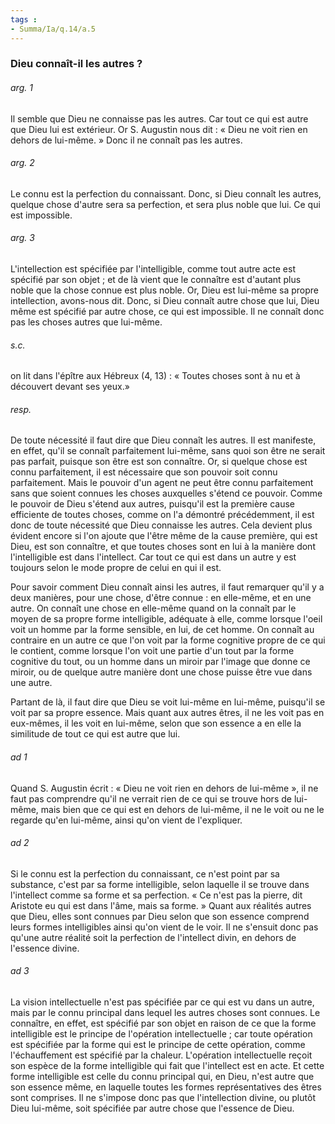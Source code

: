 ```yaml
---
tags : 
- Summa/Ia/q.14/a.5
---
```


### Dieu connaît-il les autres ?

###### arg. 1
Il semble que Dieu ne connaisse pas les autres. Car tout ce qui est autre que Dieu lui est extérieur. Or S. Augustin nous dit : « Dieu ne voit rien en dehors de lui-même. » Donc il ne connaît pas les autres. 

###### arg. 2
Le connu est la perfection du connaissant. Donc, si Dieu connaît les autres, quelque chose d'autre sera sa perfection, et sera plus noble que lui. Ce qui est impossible. 

###### arg. 3
L'intellection est spécifiée par l'intelligible, comme tout autre acte est spécifié par son objet ; et de là vient que le connaître est d'autant plus noble que la chose connue est plus noble. Or, Dieu est lui-même sa propre intellection, avons-nous dit. Donc, si Dieu connaît autre chose que lui, Dieu même est spécifié par autre chose, ce qui est impossible. Il ne connaît donc pas les choses autres que lui-même. 

###### s.c.
on lit dans l'épître aux Hébreux (4, 13) : « Toutes choses sont à nu et à découvert devant ses yeux.» 

###### resp.
De toute nécessité il faut dire que Dieu connaît les autres. Il est manifeste, en effet, qu'il se connaît parfaitement lui-même, sans quoi son être ne serait pas parfait, puisque son être est son connaître. Or, si quelque chose est connu parfaitement, il est nécessaire que son pouvoir soit connu parfaitement. Mais le pouvoir d'un agent ne peut être connu parfaitement sans que soient connues les choses auxquelles s'étend ce pouvoir. Comme le pouvoir de Dieu s'étend aux autres, puisqu'il est la première cause efficiente de toutes choses, comme on l'a démontré précédemment, il est donc de toute nécessité que Dieu connaisse les autres. Cela devient plus évident encore si l'on ajoute que l'être même de la cause première, qui est Dieu, est son connaître, et que toutes choses sont en lui à la manière dont l'intelligible est dans l'intellect. Car tout ce qui est dans un autre y est toujours selon le mode propre de celui en qui il est. 

Pour savoir comment Dieu connaît ainsi les autres, il faut remarquer qu'il y a deux manières, pour une chose, d'être connue : en elle-même, et en une autre. On connaît une chose en elle-même quand on la connaît par le moyen de sa propre forme intelligible, adéquate à elle, comme lorsque l'oeil voit un homme par la forme sensible, en lui, de cet homme. On connaît au contraire en un autre ce que l'on voit par la forme cognitive propre de ce qui le contient, comme lorsque l'on voit une partie d'un tout par la forme cognitive du tout, ou un homme dans un miroir par l'image que donne ce miroir, ou de quelque autre manière dont une chose puisse être vue dans une autre. 

Partant de là, il faut dire que Dieu se voit lui-même en lui-même, puisqu'il se voit par sa propre essence. Mais quant aux autres êtres, il ne les voit pas en eux-mêmes, il les voit en lui-même, selon que son essence a en elle la similitude de tout ce qui est autre que lui. 

###### ad 1
Quand S. Augustin écrit : « Dieu ne voit rien en dehors de lui-même », il ne faut pas comprendre qu'il ne verrait rien de ce qui se trouve hors de lui-même, mais bien que ce qui est en dehors de lui-même, il ne le voit ou ne le regarde qu'en lui-même, ainsi qu'on vient de l'expliquer. 

###### ad 2
Si le connu est la perfection du connaissant, ce n'est point par sa substance, c'est par sa forme intelligible, selon laquelle il se trouve dans l'intellect comme sa forme et sa perfection. « Ce n'est pas la pierre, dit Aristote eu qui est dans l'âme, mais sa forme. » Quant aux réalités autres que Dieu, elles sont connues par Dieu selon que son essence comprend leurs formes intelligibles ainsi qu'on vient de le voir. Il ne s'ensuit donc pas qu'une autre réalité soit la perfection de l'intellect divin, en dehors de l'essence divine. 

###### ad 3
La vision intellectuelle n'est pas spécifiée par ce qui est vu dans un autre, mais par le connu principal dans lequel les autres choses sont connues. Le connaître, en effet, est spécifié par son objet en raison de ce que la forme intelligible est le principe de l'opération intellectuelle ; car toute opération est spécifiée par la forme qui est le principe de cette opération, comme l'échauffement est spécifié par la chaleur. L'opération intellectuelle reçoit son espèce de la forme intelligible qui fait que l'intellect est en acte. Et cette forme intelligible est celle du connu principal qui, en Dieu, n'est autre que son essence même, en laquelle toutes les formes représentatives des êtres sont comprises. Il ne s'impose donc pas que l'intellection divine, ou plutôt Dieu lui-même, soit spécifiée par autre chose que l'essence de Dieu. 



